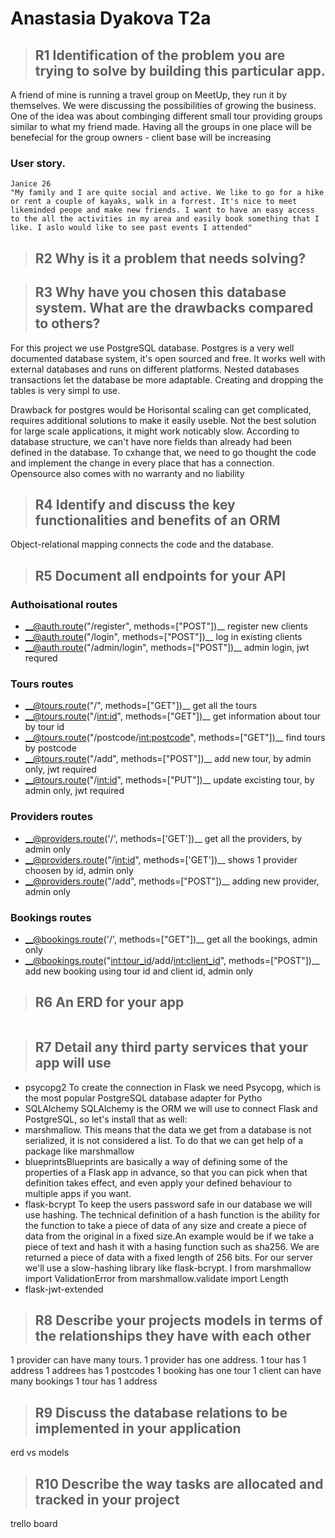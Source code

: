# Anastasia Dyakova T2a

> ## R1	Identification of the problem you are trying to solve by building this particular app.
A friend of mine is running a travel group on MeetUp, they run it by themselves. We were discussing the possibilities of growing the business. One of the idea was about combinging different small tour providing  groups similar to what my friend made. Having all the groups in one place will be benefecial for the group owners - client base will be increasing 
### User story.
    Janice 26
    "My family and I are quite social and active. We like to go for a hike or rent a couple of kayaks, walk in a forrest. It's nice to meet likeminded peope and make new friends. I want to have an easy access to the all the activities in my area and easily book something that I like. I aslo would like to see past events I attended"
> ## R2	Why is it a problem that needs solving?

> ## R3	Why have you chosen this database system. What are the drawbacks compared to others?
For this project we use PostgreSQL database.
Postgres is a very well documented database system, it's open sourced and free. It works well with external databases and runs on different platforms. Nested databases transactions let the database be more adaptable. Creating and dropping the tables is very simpl to use.

Drawback for postgres would be
Horisontal scaling can get complicated, requires additional solutions to make it easily useble.
Not the best solution for large scale applications, it might work noticably slow.
According to database structure, we can't have nore fields than already had been defined in the database. To cxhange that, we need to go thought the code and implement the change in every place that has a connection.
Opensource also comes with no warranty and no liability


> ## R4	Identify and discuss the key functionalities and benefits of an ORM
Object-relational mapping connects the code and the database.
> ## R5	Document all endpoints for your API
### Authoisational routes
- __@auth.route("/register", methods=["POST"])__ register new clients
- __@auth.route("/login", methods=["POST"])__ log in existing clients
- __@auth.route("/admin/login", methods=["POST"])__ admin login, jwt requred
### Tours routes
- __@tours.route("/", methods=["GET"])__ get all the tours
- __@tours.route("/<int:id>", methods=["GET"])__ get information about tour by tour id
- __@tours.route("/postcode/<int:postcode>", methods=["GET"])__ find tours by postcode
- __@tours.route("/add", methods=["POST"])__ add new tour, by admin only, jwt required
- __@tours.route("/<int:id>", methods=["PUT"])__ update excisting tour, by admin only, jwt required
### Providers routes
- __@providers.route('/', methods=['GET'])__ get all the providers, by admin only
- __@providers.route("/<int:id>", methods=['GET'])__ shows 1 provider choosen by id, admin only
- __@providers.route("/add", methods=["POST"])__ adding new provider, admin only
### Bookings routes
- __@bookings.route('/', methods=["GET"])__ get all the bookings, admin only
- __@bookings.route("<int:tour_id>/add/<int:client_id>", methods=["POST"])__ add new booking using tour id and client id, admin only

> ## R6	An ERD for your app
![]()
> ## R7	Detail any third party services that your app will use
- psycopg2 To create the connection in Flask we need Psycopg, which is the most popular PostgreSQL database adapter for Pytho
- SQLAlchemy SQLAlchemy is the ORM we will use to connect Flask and PostgreSQL, so let's install that as well:
- marshmallow. This means that the data we get from a database is not serialized, it is not considered a list. To do that we can get help of a package like marshmallow
- blueprintsBlueprints are basically a way of defining some of the properties of a Flask app in advance, so that you can pick when that definition takes effect, and even apply your defined behaviour to multiple apps if you want. 
- flask-bcrypt To keep the users password safe in our database we will use hashing. The technical definition of a hash function is the ability for the function to take a piece of data of any size and create a piece of data from the original in a fixed size.An example would be if we take a piece of text and hash it with a hasing function such as sha256. We are returned a piece of data with a fixed length of 256 bits. For our server we'll use a slow-hashing library like flask-bcrypt. I
from marshmallow import ValidationError
from marshmallow.validate import Length
- flask-jwt-extended

> ## R8	Describe your projects models in terms of the relationships they have with each other
1 provider can have many tours. 
1 provider has one address.
1 tour has 1 address
1 addrees has 1 postcodes
1 booking has one tour
1 client can have many bookings
1 tour has 1 address
> ## R9	Discuss the database relations to be implemented in your application
erd vs models
> ## R10	Describe the way tasks are allocated and tracked in your project
trello board